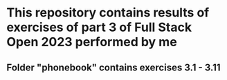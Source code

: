 # This repository contains results of exercises of part 3 of Full Stack Open 2023 performed by me

## Folder "phonebook" contains exercises 3.1 - 3.11

